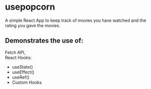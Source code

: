 # usepopcorn
A simple React App to keep track of movies you have watched and the rating you gave the movies.

## Demonstrates the use of:
Fetch API,  
React Hooks:
- useState()
- useEffect()
- useRef()
- Custom Hooks
